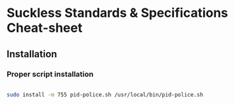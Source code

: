 # Suckless Standards & Specifications Cheat-sheet

## Installation

### Proper script installation

```bash

sudo install -m 755 pid-police.sh /usr/local/bin/pid-police.sh

```


